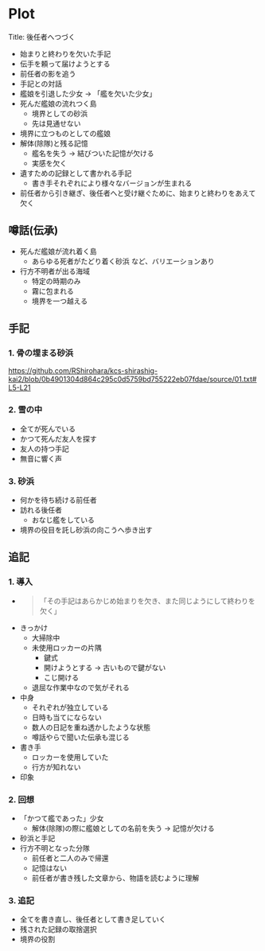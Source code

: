 # Plot

Title: 後任者へつづく

- 始まりと終わりを欠いた手記
- 伝手を頼って届けようとする
- 前任者の影を追う
- 手記との対話
- 艦娘を引退した少女 -> 「艦を欠いた少女」
- 死んだ艦娘の流れつく島
  - 境界としての砂浜
  - 先は見通せない
- 境界に立つものとしての艦娘
- 解体(除隊)と残る記憶
  - 艦名を失う -> 結びついた記憶が欠ける
  - 実感を欠く
- 遺すための記録として書かれる手記
  - 書き手それぞれにより様々なバージョンが生まれる
- 前任者から引き継ぎ、後任者へと受け継ぐために、始まりと終わりをあえて欠く

## 噂話(伝承)

- 死んだ艦娘が流れ着く島
  - あらゆる死者がたどり着く砂浜
      など、バリエーションあり
- 行方不明者が出る海域
  - 特定の時期のみ
  - 霧に包まれる
  - 境界を一つ越える

## 手記

### 1. 骨の埋まる砂浜

<https://github.com/RShirohara/kcs-shirashig-kai2/blob/0b4901304d864c295c0d5759bd755222eb07fdae/source/01.txt#L5-L21>

### 2. 雪の中

- 全てが死んでいる
- かつて死んだ友人を探す
- 友人の持つ手記
- 無音に響く声

### 3. 砂浜

- 何かを待ち続ける前任者
- 訪れる後任者
  - おなじ艦をしている
- 境界の役目を託し砂浜の向こうへ歩き出す

## 追記

### 1. 導入

- >「その手記はあらかじめ始まりを欠き、また同じようにして終わりを欠く」
- きっかけ
  - 大掃除中
  - 未使用ロッカーの片隅
    - 鍵式
    - 開けようとする -> 古いもので鍵がない
    - こじ開ける
  - 退屈な作業中なので気がそれる
- 中身
  - それぞれが独立している
  - 日時も当てにならない
  - 数人の日記を重ね透かしたような状態
  - 噂話やらで聞いた伝承も混じる
- 書き手
  - ロッカーを使用していた
  - 行方が知れない
- 印象

### 2. 回想

- 「かつて艦であった」少女
  - 解体(除隊)の際に艦娘としての名前を失う -> 記憶が欠ける
- 砂浜と手記
- 行方不明となった分隊
  - 前任者と二人のみで帰還
  - 記憶はない
  - 前任者が書き残した文章から、物語を読むように理解

### 3. 追記

- 全てを書き直し、後任者として書き足していく
- 残された記録の取捨選択
- 境界の役割
